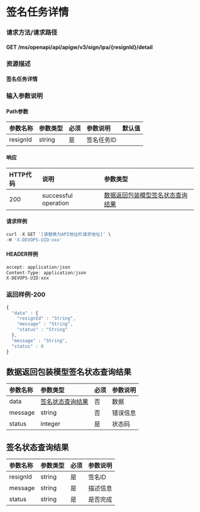 # 签名任务详情

### 请求方法/请求路径

#### GET  /ms/openapi/api/apigw/v3/sign/ipa/{resignId}/detail

### 资源描述

#### 签名任务详情

### 输入参数说明

#### Path参数

| 参数名称 | 参数类型 | 必须 | 参数说明 | 默认值 |
| :--- | :--- | :--- | :--- | :--- |
| resignId | string | 是 | 签名任务ID |  |

#### 响应

| HTTP代码 | 说明 | 参数类型 |
| :--- | :--- | :--- |
| 200 | successful operation | [数据返回包装模型签名状态查询结果](signature-task-details.md) |

#### 请求样例

```javascript
curl -X GET '[请替换为API地址栏请求地址]' \
-H 'X-DEVOPS-UID:xxx'
```

#### HEADER样例

```javascript
accept: application/json
Content-Type: application/json
X-DEVOPS-UID:xxx
```

### 返回样例-200

```javascript
{
  "data" : {
    "resignId" : "String",
    "message" : "String",
    "status" : "String"
  },
  "message" : "String",
  "status" : 0
}
```

## 数据返回包装模型签名状态查询结果

| 参数名称 | 参数类型 | 必须 | 参数说明 |
| :--- | :--- | :--- | :--- |
| data | [签名状态查询结果](signature-task-details.md) | 否 | 数据 |
| message | string | 否 | 错误信息 |
| status | integer | 是 | 状态码 |

## 签名状态查询结果

| 参数名称 | 参数类型 | 必须 | 参数说明 |
| :--- | :--- | :--- | :--- |
| resignId | string | 是 | 签名ID |
| message | string | 是 | 描述信息 |
| status | string | 是 | 是否完成 |

